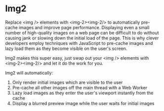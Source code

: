 # Img2
Replace &lt;img /&gt; elements with &lt;img-2&gt;&lt;img-2/&gt; to automatically pre-cache images and improve page performance. Displaying even a small number of high-quality images on a web page can be difficult to do without causing jank or slowing down the initial load of the page. This is why clever developers employ techniques with JavaScript to pre-cache images and lazy load them as they become visible on the user's screen.

Img2 makes this super easy, just swap out your &lt;img /&gt; elements with &lt;img-2&gt;&lt;img-2/&gt; and let it do the work for you.

Img2 will automatically:

1. Only render initial images which are visible to the user
2. Pre-cache all other images off the main thread with a Web Worker
3. Lazy load images as they enter the user's viewport instantly from the cache
4. Display a blurred preview image while the user waits for initial images
